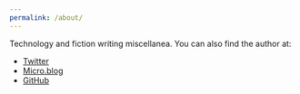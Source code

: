 ```yaml
---
permalink: /about/
---
```


Technology and fiction writing miscellanea. You can also find the author at:

- [Twitter](https://twitter.com/dmcgk)
- [Micro.blog](https://micro.blog/dmcgk)
- [GitHub](https://github.com/dmcgk)
